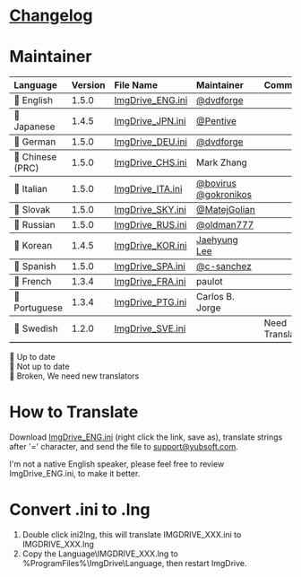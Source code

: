 ﻿# [Changelog](http://www.yubsoft.com/imgdrive/changelog_imgdrive_translations.htm)
 # Maintainer
<table border="0" cellpadding=5 cols=13 frame=below rules=rows>
    <tr><th align=left>Language</th><th align=left>Version</th><th align=left>File Name</th><th align=left>Maintainer</th><th align=left>Comments</th></tr> 
    <tr><td>&#x1F34F; English</td><td>1.5.0</td><td><a href="https://github.com/dvdforge/imgdrive_translations/edit/master/ImgDrive_ENG.ini">ImgDrive_ENG.ini</a></td><td><a href="https://github.com/dvdforge">@dvdforge</a></td><td></td></tr>
    <tr><td>&#x1F34A; Japanese</td><td>1.4.5</td><td><a href="https://github.com/dvdforge/imgdrive_translations/edit/master/ImgDrive_JPN.ini">ImgDrive_JPN.ini</a></td><td><a href="https://github.com/Pentive">@Pentive</a></td><td></td></tr>
    <tr><td>&#x1F34F; German</td><td>1.5.0</td><td><a href="https://github.com/dvdforge/imgdrive_translations/edit/master/ImgDrive_DEU.ini">ImgDrive_DEU.ini</a></td><td><a href="https://github.com/dvdforge">@dvdforge</a></td><td></td></tr>
    <tr><td>&#x1F34F; Chinese (PRC)</td><td>1.5.0</td><td><a href="https://github.com/dvdforge/imgdrive_translations/edit/master/ImgDrive_CHS.ini">ImgDrive_CHS.ini</a></td><td>Mark Zhang</td><td></td></tr>
    <tr><td>&#x1F34F; Italian</td><td>1.5.0</td><td><a href="https://github.com/dvdforge/imgdrive_translations/edit/master/ImgDrive_ITA.ini">ImgDrive_ITA.ini</a></td><td><a href="https://github.com/bovirus">@bovirus</a> <a href="https://github.com/gokronikos">@gokronikos</a></td><td></td></tr>
    <tr><td>&#x1F34F; Slovak</td><td>1.5.0</td><td><a href="https://github.com/dvdforge/imgdrive_translations/edit/master/ImgDrive_SKY.ini">ImgDrive_SKY.ini</a></td><td><a href="https://github.com/MatejGolian">@MatejGolian</a></td><td></td></tr>
    <tr><td>&#x1F34F; Russian</td><td>1.5.0</td><td><a href="https://github.com/dvdforge/imgdrive_translations/edit/master/ImgDrive_RUS.ini">ImgDrive_RUS.ini</a></td><td><a href="https://github.com/oldman777">@oldman777</a></td><td></td></tr>
    <tr><td>&#x1F34A; Korean</td><td>1.4.5</td><td><a href="https://github.com/dvdforge/imgdrive_translations/edit/master/ImgDrive_KOR.ini">ImgDrive_KOR.ini</a></td><td><a href="http://www.kolanp.com">Jaehyung Lee</a></td><td></td></tr>
    <tr><td>&#x1F34F; Spanish</td><td>1.5.0</td><td><a href="https://github.com/dvdforge/imgdrive_translations/edit/master/ImgDrive_SPA.ini">ImgDrive_SPA.ini</a></td><td><a href="https://github.com/c-sanchez">@c-sanchez</a></td><td></td></tr>
    <tr><td>&#x1F34A; French</td><td>1.3.4</td><td><a href="https://github.com/dvdforge/imgdrive_translations/edit/master/ImgDrive_FRA.ini">ImgDrive_FRA.ini</a></td><td>paulot</td><td></td></tr>
    <tr><td>&#x1F34A; Portuguese</td><td>1.3.4</td><td><a href="https://github.com/dvdforge/imgdrive_translations/edit/master/ImgDrive_PTG.ini">ImgDrive_PTG.ini</a></td><td>Carlos B. Jorge</td><td></td></tr>
    <tr><td>&#x1F34E; Swedish</td><td>1.2.0</td><td><a href="https://github.com/dvdforge/imgdrive_translations/edit/master/ImgDrive_SVE.ini">ImgDrive_SVE.ini</a></td><td></td><td>Need Translators</td></tr>
</table>

&#x1F34F; Up to date<br>
&#x1F34A; Not up to date<br>
&#x1F34E; Broken, We need new translators

# How to Translate
Download [ImgDrive_ENG.ini](https://raw.githubusercontent.com/dvdforge/imgdrive_translations/master/ImgDrive_ENG.ini) (right click the link, save as), translate strings after '=' character, and send the file to support@yubsoft.com.

I'm not a native English speaker, please feel free to review ImgDrive_ENG.ini, to make it better.

# Convert .ini to .lng
1. Double click ini2lng, this will translate IMGDRIVE_XXX.ini to IMGDRIVE_XXX.lng
2. Copy the Language\IMGDRIVE_XXX.lng to %ProgramFiles%\ImgDrive\Language\, then restart ImgDrive.
